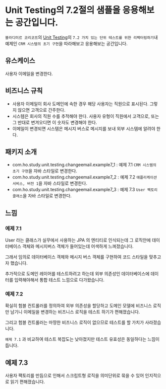# Unit Testing의 7.2절의 샘플을 응용해보는 공간입니다.

`블라디미르 코리코프`의 [Unit Testing](https://product.kyobobook.co.kr/detail/S000001805070)의 `7.2 가치 있는 단위 테스트를 위한 리팩터링하기`내 예제인 `CRM 시스템의 초기 구현`을 따라해보고 응용해보는 공간입니다.

## 유스케이스

사용자 이메일을 변경한다.

## 비즈니스 규칙

- 사용자 이메일이 회사 도메인에 속한 경우 해당 사용자는 직원으로 표시된다. 그렇지 않으면 고객으로 간주한다.
- 시스템은 회사의 직원 수를 추적해야 한다. 사용자 유형이 직원에서 고객으로, 또는 그 반대로 변겨오디면 이 숫자도 변경해야 한다.
- 이메일이 변경되면 시스템은 메시지 버스로 메시지를 보내 외부 시스템에 알려야 한다.

## 패키지 소개

- com.ho.study.unit.testing.changeemail.example7_1 : 예제 7.1 `CRM 시스템의 초기 구현`을 자바 스타일로 변경한다.
- com.ho.study.unit.testing.changeemail.example7_2 : 예제 7.2 `애플리케이션 서비스, 버전 1`을 자바 스타일로 변경한다.
- com.ho.study.unit.testing.changeemail.example7_3 : 예제 7.3 `User 팩토리 클래스`을 자바 스타일로 변경한다.

## 느낌

### 예제 7.1

User 라는 클래스가 실무에서 사용하는 JPA 의 엔티티로 인식되는데 그 로직안에 데이터베이스 객체와 메시지버스 객체가 들어있는데 어색하게 느껴졌습니다.

그래서 임의로 데이터베이스 객체와 메시지 버스 객체를 구현하여 코드 스타일을 맞추고자 했습니다.

추가적으로 도메인 레이어를 테스트하려고 하는데 외부 의존성인 데이터베이스에 데이터를 입력해야해서 통합 테스트 느낌으로 다가왔습니다.

### 예제 7.2

확실히 험블 컨트롤러를 정의하여 외부 의존성을 할당하고 도메인 모델에 비즈니스 로직만 남기니 이메일을 변경하는 비즈니스 로직을 테스트 하기가 편해졌습니다.

그리고 험블 컨트롤러는 마땅한 비즈니스 로직이 없으므로 테스트를 할 가치가 사라졌습니다.

`예제 7.1` 과 비교하여 테스트 복잡도는 낮아졌지만 테스트 유효성은 동일하다는 느낌이 듭니다.

## 예제 7.3

사용자 팩토리를 만듬으로 인해서 스크립트형 로직을 의미단위로 묶을 수 있어 인지적으로 읽기 편해졌습니다.